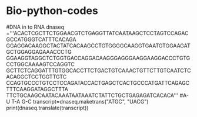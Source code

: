 # Bio-python-codes
#DNA in to RNA
dnaseq ='''ACACTCGCTTCTGGAACGTCTGAGGTTATCAATAAGCTCCTAGTCCAGACGCCATGGGTCATTTCACAGA
GGAGGACAAGGCTACTATCACAAGCCTGTGGGGCAAGGTGAATGTGGAAGATGCTGGAGGAGAAACCCTG
GGAAGGTAGGCTCTGGTGACCAGGACAAGGGAGGGAAGGAAGGACCCTGTGCCTGGCAAAAGTCCAGGTC
GCTTCTCAGGATTTGTGGCACCTTCTGACTGTCAAACTGTTCTTGTCAATCTCACAGGCTCCTGGTTGTC
CCAGTGCCCTGTCCTCCAGATACCACTGAGCTCACTGCCCATGATTCAGAGCTTTCAAGGATAGGCTTTA
TTCTGCAAGCAATACAAATAATAAATCTATTCTGCTGAGAGATCACACA'''
#A-U T-A G-C
transcript=dnaseq.maketrans("ATGC", "UACG")
print(dnaseq.translate(transcript))
